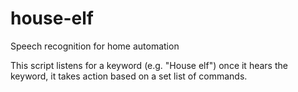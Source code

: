 house-elf
=========

Speech recognition for home automation


This script listens for a keyword (e.g. "House elf") once it hears the keyword, it takes action based on a set list of commands.
